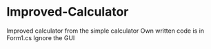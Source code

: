# Improved-Calculator
Improved calculator from the simple calculator
Own written code is in Form1.cs
Ignore the GUI
